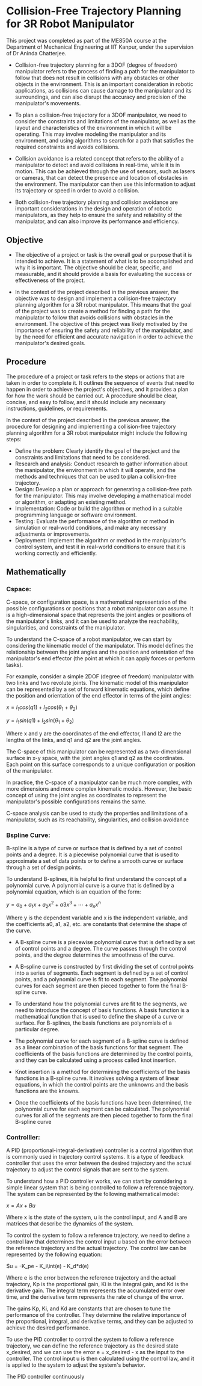 # Collision-Free Trajectory Planning for 3R Robot Manipulator

This project was completed as part of the ME850A course at the Department of Mechanical Engineering at IIT Kanpur, under the supervision of Dr Aninda Chatterjee.

- Collision-free trajectory planning for a 3DOF (degree of freedom) manipulator refers to the process of finding a path for the manipulator to follow that does not result in collisions with any obstacles or other objects in the environment. This is an important consideration in robotic applications, as collisions can cause damage to the manipulator and its surroundings, and can also disrupt the accuracy and precision of the manipulator's movements.

- To plan a collision-free trajectory for a 3DOF manipulator, we need to consider the constraints and limitations of the manipulator, as well as the layout and characteristics of the environment in which it will be operating. This may involve modeling the manipulator and its environment, and using algorithms to search for a path that satisfies the required constraints and avoids collisions.

- Collision avoidance is a related concept that refers to the ability of a manipulator to detect and avoid collisions in real-time, while it is in motion. This can be achieved through the use of sensors, such as lasers or cameras, that can detect the presence and location of obstacles in the environment. The manipulator can then use this information to adjust its trajectory or speed in order to avoid a collision.

- Both collision-free trajectory planning and collision avoidance are important considerations in the design and operation of robotic manipulators, as they help to ensure the safety and reliability of the manipulator, and can also improve its performance and efficiency.

## Objective
- The objective of a project or task is the overall goal or purpose that it is intended to achieve. It is a statement of what is to be accomplished and why it is important. The objective should be clear, specific, and measurable, and it should provide a basis for evaluating the success or effectiveness of the project.

- In the context of the project described in the previous answer, the objective was to design and implement a collision-free trajectory planning algorithm for a 3R robot manipulator. This means that the goal of the project was to create a method for finding a path for the manipulator to follow that avoids collisions with obstacles in the environment. The objective of this project was likely motivated by the importance of ensuring the safety and reliability of the manipulator, and by the need for efficient and accurate navigation in order to achieve the manipulator's desired goals.

## Procedure
The procedure of a project or task refers to the steps or actions that are taken in order to complete it. It outlines the sequence of events that need to happen in order to achieve the project's objectives, and it provides a plan for how the work should be carried out. A procedure should be clear, concise, and easy to follow, and it should include any necessary instructions, guidelines, or requirements.

In the context of the project described in the previous answer, the procedure for designing and implementing a collision-free trajectory planning algorithm for a 3R robot manipulator might include the following steps:

- Define the problem: Clearly identify the goal of the project and the constraints and limitations that need to be considered.
- Research and analysis: Conduct research to gather information about the manipulator, the environment in which it will operate, and the methods and techniques that can be used to plan a collision-free trajectory.
- Design: Develop a plan or approach for generating a collision-free path for the manipulator. This may involve developing a mathematical model or algorithm, or adapting an existing method.
- Implementation: Code or build the algorithm or method in a suitable programming language or software environment.
- Testing: Evaluate the performance of the algorithm or method in simulation or real-world conditions, and make any necessary adjustments or improvements.
- Deployment: Implement the algorithm or method in the manipulator's control system, and test it in real-world conditions to ensure that it is working correctly and efficiently.

## Mathematically
### Cspace:
C-space, or configuration space, is a mathematical representation of the possible configurations or positions that a robot manipulator can assume. It is a high-dimensional space that represents the joint angles or positions of the manipulator's links, and it can be used to analyze the reachability, singularities, and constraints of the manipulator.

To understand the C-space of a robot manipulator, we can start by considering the kinematic model of the manipulator. This model defines the relationship between the joint angles and the position and orientation of the manipulator's end effector (the point at which it can apply forces or perform tasks).

For example, consider a simple 2DOF (degree of freedom) manipulator with two links and two revolute joints. The kinematic model of this manipulator can be represented by a set of forward kinematic equations, which define the position and orientation of the end effector in terms of the joint angles:

$x = l_1cos(q1) + l_2cos(\theta_1 + \theta_2)$

$y = l_1sin(q1) + l_2sin(\theta_1 + \theta_2)$

Where x and y are the coordinates of the end effector, l1 and l2 are the lengths of the links, and q1 and q2 are the joint angles.

The C-space of this manipulator can be represented as a two-dimensional surface in x-y space, with the joint angles q1 and q2 as the coordinates. Each point on this surface corresponds to a unique configuration or position of the manipulator.

In practice, the C-space of a manipulator can be much more complex, with more dimensions and more complex kinematic models. However, the basic concept of using the joint angles as coordinates to represent the manipulator's possible configurations remains the same.

C-space analysis can be used to study the properties and limitations of a manipulator, such as its reachability, singularities, and collision avoidance

### Bspline Curve:
B-spline is a type of curve or surface that is defined by a set of control points and a degree. It is a piecewise polynomial curve that is used to approximate a set of data points or to define a smooth curve or surface through a set of design points.

To understand B-splines, it is helpful to first understand the concept of a polynomial curve. A polynomial curve is a curve that is defined by a polynomial equation, which is an equation of the form:

$y = a_0 + a_1x + a_2x^2 + a3x^3 + \cdots + a_nx^n$

Where y is the dependent variable and x is the independent variable, and the coefficients a0, a1, a2, etc. are constants that determine the shape of the curve.

- A B-spline curve is a piecewise polynomial curve that is defined by a set of control points and a degree. The curve passes through the control points, and the degree determines the smoothness of the curve.

- A B-spline curve is constructed by first dividing the set of control points into a series of segments. Each segment is defined by a set of control points, and a polynomial curve is fit to each segment. The polynomial curves for each segment are then pieced together to form the final B-spline curve.

- To understand how the polynomial curves are fit to the segments, we need to introduce the concept of basis functions. A basis function is a mathematical function that is used to define the shape of a curve or surface. For B-splines, the basis functions are polynomials of a particular degree.

- The polynomial curve for each segment of a B-spline curve is defined as a linear combination of the basis functions for that segment. The coefficients of the basis functions are determined by the control points, and they can be calculated using a process called knot insertion.

- Knot insertion is a method for determining the coefficients of the basis functions in a B-spline curve. It involves solving a system of linear equations, in which the control points are the unknowns and the basis functions are the knowns.

- Once the coefficients of the basis functions have been determined, the polynomial curve for each segment can be calculated. The polynomial curves for all of the segments are then pieced together to form the final B-spline curve

### Controlller:
A PID (proportional-integral-derivative) controller is a control algorithm that is commonly used in trajectory control systems. It is a type of feedback controller that uses the error between the desired trajectory and the actual trajectory to adjust the control signals that are sent to the system.

To understand how a PID controller works, we can start by considering a simple linear system that is being controlled to follow a reference trajectory. The system can be represented by the following mathematical model:

$x = Ax + Bu$

Where x is the state of the system, u is the control input, and A and B are matrices that describe the dynamics of the system.

To control the system to follow a reference trajectory, we need to define a control law that determines the control input u based on the error between the reference trajectory and the actual trajectory. The control law can be represented by the following equation:

$u = -K_pe - K_i\int(e) - K_d*d(e)

Where e is the error between the reference trajectory and the actual trajectory, Kp is the proportional gain, Ki is the integral gain, and Kd is the derivative gain. The integral term represents the accumulated error over time, and the derivative term represents the rate of change of the error.

The gains Kp, Ki, and Kd are constants that are chosen to tune the performance of the controller. They determine the relative importance of the proportional, integral, and derivative terms, and they can be adjusted to achieve the desired performance.

To use the PID controller to control the system to follow a reference trajectory, we can define the reference trajectory as the desired state x_desired, and we can use the error e = x_desired - x as the input to the controller. The control input u is then calculated using the control law, and it is applied to the system to adjust the system's behavior.

The PID controller continuously
